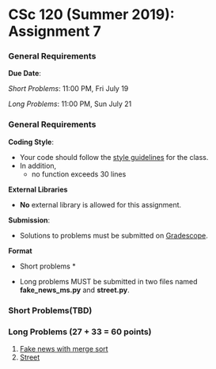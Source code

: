 # CSc 120 (Summer 2019): Assignment 7

### General Requirements

**Due Date**:

*Short Problems*: 11:00 PM, Fri July 19

*Long Problems*: 11:00 PM, Sun July 21

### General Requirements
**Coding Style**:

* Your code should follow the [style guidelines](../coding-style.md) for the class.
* In addition,
	* no function exceeds 30 lines

**External Libraries**

* **No** external library is allowed for this assignment.

**Submission**:

* Solutions to problems must be submitted on [Gradescope](https://www.gradescope.com).

**Format**

* Short problems *

* Long problems MUST be submitted in two files named **fake_news_ms.py** and **street.py**.

### Short Problems(TBD)


### Long Problems (27 + 33 = 60 points)

1. [Fake news with merge sort](https://www2.cs.arizona.edu/people/philoliang/cs120/week7/fake-news-ms.html)
2. [Street](https://www2.cs.arizona.edu/people/philoliang/cs120/week7/street)





